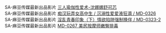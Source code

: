 SA-麻豆传媒最新出品影片     [三人瑜伽性爱术-沈娜娜舒可芯](http://sagj.me/videoDetail/c15cd5e434b5274c.html)     
SA-麻豆传媒最新出品影片     [痴汉玩弄女高中生 / 沉溺性爱爱液狂滴 / MD-0326](http://sagj.me/videoDetail/27083aaabecf5fbb.html)      
SA-麻豆传媒最新出品影片     [淫乱青春印象（下）情欲陷阱强制换伴 / MD-0323-2](http://sagj.me/videoDetail/46cda920da9e0fb1.html)      
SA-麻豆传媒最新出品影片     [MD-0267 美尻按摩师嫩臀排毒](http://sagj.me/videoDetail/0b99b62490de50a1.html)      
